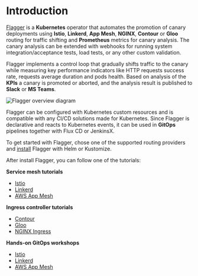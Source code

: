 # Introduction

[Flagger](https://github.com/weaveworks/flagger) is a **Kubernetes** operator that automates the promotion of
canary deployments using **Istio**, **Linkerd**, **App Mesh**, **NGINX**, **Contour** or **Gloo** routing for
traffic shifting and **Prometheus** metrics for canary analysis. The canary analysis can be extended with webhooks for
running system integration/acceptance tests, load tests, or any other custom validation.

Flagger implements a control loop that gradually shifts traffic to the canary while measuring key performance indicators
like HTTP requests success rate, requests average duration and pods health.
Based on analysis of the **KPIs** a canary is promoted or aborted, and the analysis result is published to **Slack** or **MS Teams**.

![Flagger overview diagram](https://raw.githubusercontent.com/weaveworks/flagger/master/docs/diagrams/flagger-canary-overview.png)

Flagger can be configured with Kubernetes custom resources and is compatible with any CI/CD solutions made for Kubernetes.
Since Flagger is declarative and reacts to Kubernetes events,
it can be used in **GitOps** pipelines together with Flux CD or JenkinsX.

To get started with Flagger, chose one of the supported routing providers
and [install](../install/flagger-install-on-kubernetes) Flagger with Helm or Kustomize.

After install Flagger, you can follow one of the tutorials:

**Service mesh tutorials**

* [Istio](../tutorials/istio-progressive-delivery)
* [Linkerd](../tutorials/linkerd-progressive-delivery)
* [AWS App Mesh](../tutorials/appmesh-progressive-delivery)

**Ingress controller tutorials**

* [Contour](../tutorials/contour-progressive-delivery)
* [Gloo](../tutorials/gloo-progressive-delivery)
* [NGINX Ingress](../tutorials/nginx-progressive-delivery)

**Hands-on GitOps workshops**

* [Istio](https://github.com/stefanprodan/gitops-istio)
* [Linkerd](https://helm.workshop.flagger.dev)
* [AWS App Mesh](https://eks.hands-on.flagger.dev)
